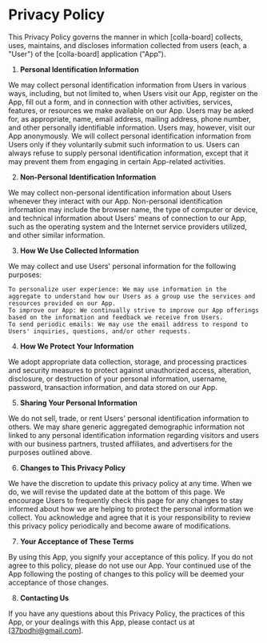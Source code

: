 # Privacy Policy



This Privacy Policy governs the manner in which [colla-board] collects, uses, maintains, and discloses information collected from users (each, a "User") of the [colla-board] application ("App").

1. **Personal Identification Information**

We may collect personal identification information from Users in various ways, including, but not limited to, when Users visit our App, register on the App, fill out a form, and in connection with other activities, services, features, or resources we make available on our App. Users may be asked for, as appropriate, name, email address, mailing address, phone number, and other personally identifiable information. Users may, however, visit our App anonymously. We will collect personal identification information from Users only if they voluntarily submit such information to us. Users can always refuse to supply personal identification information, except that it may prevent them from engaging in certain App-related activities.

2. **Non-Personal Identification Information**

We may collect non-personal identification information about Users whenever they interact with our App. Non-personal identification information may include the browser name, the type of computer or device, and technical information about Users' means of connection to our App, such as the operating system and the Internet service providers utilized, and other similar information.

3. **How We Use Collected Information**

We may collect and use Users' personal information for the following purposes:

    To personalize user experience: We may use information in the aggregate to understand how our Users as a group use the services and resources provided on our App.
    To improve our App: We continually strive to improve our App offerings based on the information and feedback we receive from Users.
    To send periodic emails: We may use the email address to respond to Users' inquiries, questions, and/or other requests.

4. **How We Protect Your Information**

We adopt appropriate data collection, storage, and processing practices and security measures to protect against unauthorized access, alteration, disclosure, or destruction of your personal information, username, password, transaction information, and data stored on our App.

5. **Sharing Your Personal Information**

We do not sell, trade, or rent Users' personal identification information to others. We may share generic aggregated demographic information not linked to any personal identification information regarding visitors and users with our business partners, trusted affiliates, and advertisers for the purposes outlined above.

6. **Changes to This Privacy Policy**

We have the discretion to update this privacy policy at any time. When we do, we will revise the updated date at the bottom of this page. We encourage Users to frequently check this page for any changes to stay informed about how we are helping to protect the personal information we collect. You acknowledge and agree that it is your responsibility to review this privacy policy periodically and become aware of modifications.

7. **Your Acceptance of These Terms**

By using this App, you signify your acceptance of this policy. If you do not agree to this policy, please do not use our App. Your continued use of the App following the posting of changes to this policy will be deemed your acceptance of those changes.

8. **Contacting Us**

If you have any questions about this Privacy Policy, the practices of this App, or your dealings with this App, please contact us at [37bodhi@gmail.com].
